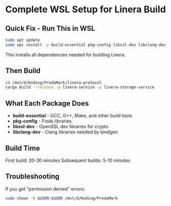 # Complete WSL Setup for Linera Build

## Quick Fix - Run This in WSL

```bash
sudo apt update
sudo apt install -y build-essential pkg-config libssl-dev libclang-dev
```

This installs all dependencies needed for building Linera.

## Then Build

```bash
cd /mnt/d/Koding/PredaMark/linera-protocol
cargo build --release -p linera-service -p linera-storage-service
```

## What Each Package Does

- **build-essential** - GCC, G++, Make, and other build tools
- **pkg-config** - Finds libraries  
- **libssl-dev** - OpenSSL dev libraries for crypto
- **libclang-dev** - Clang libraries needed by bindgen

## Build Time

First build: 20-30 minutes
Subsequent builds: 5-10 minutes

## Troubleshooting

If you get "permission denied" errors:
```bash
sudo chown -R $USER:$USER /mnt/d/Koding/PredaMark
```

